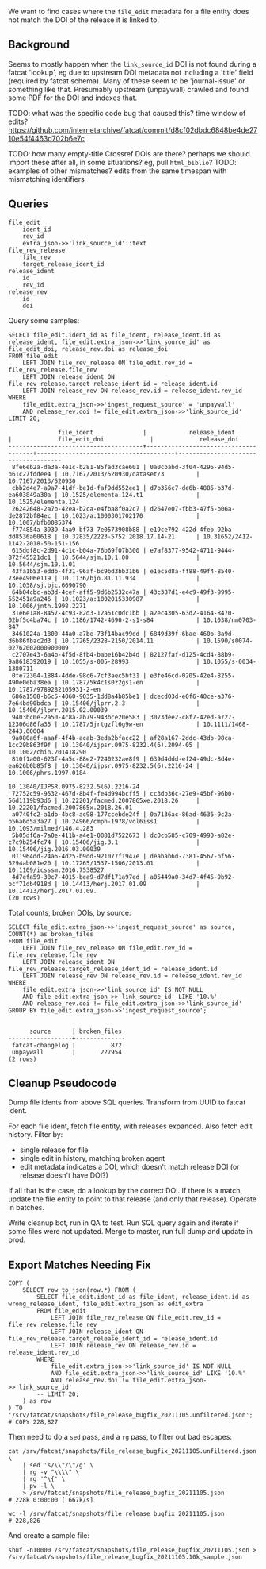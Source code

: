 
We want to find cases where the `file_edit` metadata for a file entity does not match the DOI of the release it is linked to.

## Background


Seems to mostly happen when the `link_source_id` DOI is not found during a
fatcat 'lookup', eg due to upstream DOI metadata not including a 'title' field
(required by fatcat schema). Many of these seem to be 'journal-issue' or
something like that. Presumably upstream (unpaywall) crawled and found some PDF
for the DOI and indexes that.

TODO: what was the specific code bug that caused this? time window of edits?
https://github.com/internetarchive/fatcat/commit/d8cf02dbdc6848be4de2710e54f4463d702b6e7c

TODO: how many empty-title Crossref DOIs are there? perhaps we should import these after all, in some situations? eg, pull `html_biblio`?
TODO: examples of other mismatches? edits from the same timespan with mismatching identifiers

## Queries

    file_edit
        ident_id
        rev_id
        extra_json->>'link_source_id'::text
    file_rev_release
        file_rev
        target_release_ident_id
    release_ident
        id
        rev_id
    release_rev
        id
        doi

Query some samples:

    SELECT file_edit.ident_id as file_ident, release_ident.id as release_ident, file_edit.extra_json->>'link_source_id' as file_edit_doi, release_rev.doi as release_doi
    FROM file_edit
        LEFT JOIN file_rev_release ON file_edit.rev_id = file_rev_release.file_rev
        LEFT JOIN release_ident ON file_rev_release.target_release_ident_id = release_ident.id
        LEFT JOIN release_rev ON release_rev.id = release_ident.rev_id
    WHERE
        file_edit.extra_json->>'ingest_request_source' = 'unpaywall'
        AND release_rev.doi != file_edit.extra_json->>'link_source_id'
    LIMIT 20;

                  file_ident              |            release_ident             |             file_edit_doi             |             release_doi             
    --------------------------------------+--------------------------------------+---------------------------------------+-------------------------------------
     8fe6eb2a-da3a-4e1c-b281-85fad3cae601 | 0a0cbabd-3f04-4296-94d5-b61c27fddee4 | 10.7167/2013/520930/dataset/3         | 10.7167/2013/520930
     cbb2d4e7-a9a7-41df-be1d-faf9dd552ee1 | d7b356c7-de6b-4885-b37d-ea603849a30a | 10.1525/elementa.124.t1               | 10.1525/elementa.124
     26242648-2a7b-42ea-b2ca-e4fba8f0a2c7 | d2647e07-fbb3-47f5-b06a-de2872bf84ec | 10.1023/a:1000301702170               | 10.1007/bfb0085374
     f774854a-3939-4aa9-bf73-7e0573908b88 | e19ce792-422d-4feb-92ba-dd8536a60618 | 10.32835/2223-5752.2018.17.14-21      | 10.31652/2412-1142-2018-50-151-156
     615ddf8c-2d91-4c1c-b04a-76b69f07b300 | e7af8377-9542-4711-9444-872f45521dc1 | 10.5644/sjm.10.1.00                   | 10.5644/sjm.10.1.01
     43fa1b53-eddb-4f31-96af-bc9bd3bb31b6 | e1ec5d8a-ff88-49f4-8540-73ee4906e119 | 10.1136/bjo.81.11.934                 | 10.1038/sj.bjc.6690790
     64b04cbc-ab3d-4cef-aff5-9d6b2532c47a | 43c387d1-e4c9-49f3-9995-552451a9a246 | 10.1023/a:1002015330987               | 10.1006/jnth.1998.2271
     31e6e1a8-8457-4c93-82d3-12a51c0dc1bb | a2ec4305-63d2-4164-8470-02bf5c4ba74c | 10.1186/1742-4690-2-s1-s84            | 10.1038/nm0703-847
     3461024a-1800-44a0-a7be-73f14bac99dd | 6849d39f-6bae-460b-8a9d-d6b86fbac2d3 | 10.17265/2328-2150/2014.11            | 10.1590/s0074-02762002000900009
     c2707e43-6a4b-4f5d-8fb4-babe16b42b4d | 82127faf-d125-4cd4-88b9-9a8618392019 | 10.1055/s-005-28993                   | 10.1055/s-0034-1380711
     0fe72304-1884-4dde-98c6-7cf3aec5bf31 | e3fe46cd-0205-42e4-8255-490e0eba38ea | 10.1787/5k4c1s0z2gs1-en               | 10.1787/9789282105931-2-en
     686a1508-b6c5-4060-9035-1dd8a4b85be1 | dcecd03d-e0f6-40ce-a376-7e64bd90bdca | 10.15406/jlprr.2.3                    | 10.15406/jlprr.2015.02.00039
     9403bc0e-2a50-4c8a-ab79-943bce20e583 | 3073dee2-c8f7-42ed-a727-12306d86fa35 | 10.1787/5jrtgzfl6g9w-en               | 10.1111/1468-2443.00004
     9a080a6f-aaaf-4f4b-acab-3eda2bfacc22 | af28a167-2ddc-43db-98ca-1cc29b863f9f | 10.13040/ijpsr.0975-8232.4(6).2094-05 | 10.1002/chin.201418290
     810f1a00-623f-4a5c-88e2-7240232ae8f9 | 639d4ddd-ef24-49dc-8d4e-ea626b0b85f8 | 10.13040/ijpsr.0975-8232.5(6).2216-24 | 10.1006/phrs.1997.0184
                                                                                   10.13040/IJPSR.0975-8232.5(6).2216-24
     72752c59-9532-467d-8b4f-fe4d994bcff5 | cc3db36c-27e9-45bf-96b0-56d1119b93d6 | 10.22201/facmed.2007865xe.2018.26     | 10.22201/facmed.2007865x.2018.26.01
     a0740fc2-a1db-4bc8-ac98-177ccebde24f | 0a7136ac-86ad-4636-9c2a-b56a6d5a3a27 | 10.24966/cmph-1978/vol6iss1           | 10.1093/milmed/146.4.283
     5b05df6a-7a0e-411b-a4e1-0081d7522673 | dc0cb585-c709-4990-a82e-c7c9b254fc74 | 10.15406/jig.3.1                      | 10.15406/jig.2016.03.00039
     011964dd-24a6-4d25-b9dd-921077f1947e | deabab6d-7381-4567-bf56-5294ab081e20 | 10.17265/1537-1506/2013.01            | 10.1109/icsssm.2016.7538527
     4d7efa59-30c7-4015-bea9-d7df171a97ed | a05449a0-34d7-4f45-9b92-bcf71db4918d | 10.14413/herj.2017.01.09              | 10.14413/herj.2017.01.09.
    (20 rows)

Total counts, broken DOIs, by source:

    SELECT file_edit.extra_json->>'ingest_request_source' as source, COUNT(*) as broken_files
    FROM file_edit
        LEFT JOIN file_rev_release ON file_edit.rev_id = file_rev_release.file_rev
        LEFT JOIN release_ident ON file_rev_release.target_release_ident_id = release_ident.id
        LEFT JOIN release_rev ON release_rev.id = release_ident.rev_id
    WHERE
        file_edit.extra_json->>'link_source_id' IS NOT NULL
        AND file_edit.extra_json->>'link_source_id' LIKE '10.%'
        AND release_rev.doi != file_edit.extra_json->>'link_source_id'
    GROUP BY file_edit.extra_json->>'ingest_request_source';


          source      | broken_files
    ------------------+--------------
     fatcat-changelog |          872
     unpaywall        |       227954
    (2 rows)

## Cleanup Pseudocode

Dump file idents from above SQL queries. Transform from UUID to fatcat ident.

For each file ident, fetch file entity, with releases expanded. Also fetch edit
history. Filter by:

- single release for file
- single edit in history, matching broken agent
- edit metadata indicates a DOI, which doesn't match release DOI (or release doesn't have DOI?)

If all that is the case, do a lookup by the correct DOI. If there is a match,
update the file entity to point to that release (and only that release).
Operate in batches.

Write cleanup bot, run in QA to test. Run SQL query again and iterate if some
files were not updated. Merge to master, run full dump and update in prod.

## Export Matches Needing Fix

    COPY (
        SELECT row_to_json(row.*) FROM (
            SELECT file_edit.ident_id as file_ident, release_ident.id as wrong_release_ident, file_edit.extra_json as edit_extra
            FROM file_edit
                LEFT JOIN file_rev_release ON file_edit.rev_id = file_rev_release.file_rev
                LEFT JOIN release_ident ON file_rev_release.target_release_ident_id = release_ident.id
                LEFT JOIN release_rev ON release_rev.id = release_ident.rev_id
            WHERE
                file_edit.extra_json->>'link_source_id' IS NOT NULL
                AND file_edit.extra_json->>'link_source_id' LIKE '10.%'
                AND release_rev.doi != file_edit.extra_json->>'link_source_id'
            -- LIMIT 20;
        ) as row
    ) TO '/srv/fatcat/snapshots/file_release_bugfix_20211105.unfiltered.json';
    # COPY 228,827

Then need to do a `sed` pass, and a `rg` pass, to filter out bad escapes:

    cat /srv/fatcat/snapshots/file_release_bugfix_20211105.unfiltered.json \
        | sed 's/\\"/\"/g' \
        | rg -v "\\\\" \
        | rg '^\{' \
        | pv -l \
        > /srv/fatcat/snapshots/file_release_bugfix_20211105.json
    # 228k 0:00:00 [ 667k/s]

    wc -l /srv/fatcat/snapshots/file_release_bugfix_20211105.json
    # 228,826

And create a sample file:

    shuf -n10000 /srv/fatcat/snapshots/file_release_bugfix_20211105.json > /srv/fatcat/snapshots/file_release_bugfix_20211105.10k_sample.json

